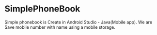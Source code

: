 # SimplePhoneBook
Simple phonebook is Create in Android Studio - Java(Mobile app). We are Save mobile number with name using a mobile storage.
